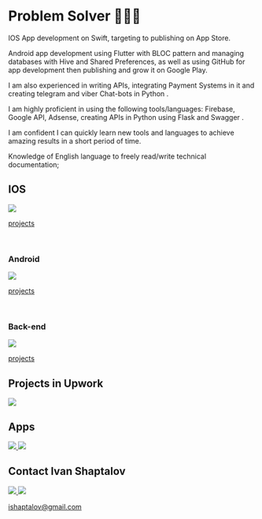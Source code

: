 <a name="readme-top"></a> 
# Problem Solver 👨‍💻🔨 

<p>IOS App development on Swift, targeting to publishing on App Store.</p>

<p>Android app development using Flutter with BLOC pattern and managing 
databases with Hive and Shared Preferences, as well as using GitHub
for app development then publishing and grow it on Google Play.</p>

<p>I am also experienced in writing APIs, integrating Payment Systems in it and creating telegram and viber Chat-bots in Python .</p>
<p>I am highly proficient in using the following tools/languages: Firebase, Google API, Adsense, 
creating APIs in Python using Flask and Swagger .   </p>
<p>I am confident I can quickly learn new tools and languages to achieve amazing results in a short period of time. </p>
<p>Knowledge of English language to freely read/write technical documentation;</p>

## IOS 
<div>
  <a href="https://github.com/IvanShaptalov?tab=repositories&q=&type=public&language=swift">
    <img src="https://skillicons.dev/icons?i=swift,firebase,git,bash" />
    <p>projects</p>
  </a>
  <br />
 
</div>
<div>
  <h3>Android</h3>
  <a href="https://github.com/IvanShaptalov?tab=repositories&q=&type=public&language=dart">
    <img src="https://skillicons.dev/icons?i=flutter,dart,androidstudio,vscode" />
    <p>projects</p>
  </a>
  <br />
  
</div>
<div>
  <h3>Back-end</h3>
  <a href="https://github.com/IvanShaptalov?tab=repositories&q=&type=public&language=python">
    <img src="https://skillicons.dev/icons?i=python,django,flask,docker,postgres,bots,heroku,postman">
    <p>projects</p>
  </a>
</div> 

## Projects in Upwork 

<a href="https://www.upwork.com/freelancers/ivanshaptalov">
  <img src="https://encrypted-tbn0.gstatic.com/images?q=tbn:ANd9GcQG7J6wgLemAB5GE6iPUvwdARY9UCo10jdBj1ccfWtVXbIhGqQM7jQZYjM&usqp=CAU">
</a>

## Apps

 <a href="https://apps.apple.com/us/developer/ivan-shaptalov/id1724017478">
    <img src="https://developer.apple.com/assets/elements/badges/download-on-the-app-store.svg" />
  </a>

<a href="https://play.google.com/store/apps/dev?id=8126792309483961458">
    <img src="https://lh3.googleusercontent.com/q1k2l5CwMV31JdDXcpN4Ey7O43PxnjAuZBTmcHEwQxVuv_2wCE2gAAQMWxwNUC2FYEOnYgFPOpw6kmHJWuEGeIBLTj9CuxcOEeU8UXyzWJq4NJM3lg=s0" />
  </a>
  
<!-- CONTACT --> 

## Contact Ivan Shaptalov 



<a href="https://www.instagram.com/eye_van92">
  <img src="https://skillicons.dev/icons?i=instagram">
</a>
<a href="https://www.linkedin.com/in/ivan-shaptalov-68b173222/">
  <img src="https://skillicons.dev/icons?i=linkedin">
</a> 

ishaptalov@gmail.com
